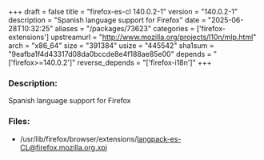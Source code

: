 +++
draft = false
title = "firefox-es-cl 140.0.2-1"
version = "140.0.2-1"
description = "Spanish language support for Firefox"
date = "2025-06-28T10:32:25"
aliases = "/packages/73623"
categories = ['firefox-extensions']
upstreamurl = "http://www.mozilla.org/projects/l10n/mlp.html"
arch = "x86_64"
size = "391384"
usize = "445542"
sha1sum = "9eafba1f4d43317d08da0bccde8e4f188ae85e00"
depends = "['firefox>=140.0.2']"
reverse_depends = "['firefox-i18n']"
+++
### Description: 
Spanish language support for Firefox

### Files: 
* /usr/lib/firefox/browser/extensions/langpack-es-CL@firefox.mozilla.org.xpi

